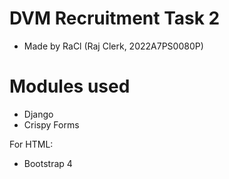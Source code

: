 # DVM Recruitment Task 2
- Made by RaCl (Raj Clerk, 2022A7PS0080P)

# Modules used
- Django
- Crispy Forms

For HTML:
- Bootstrap 4